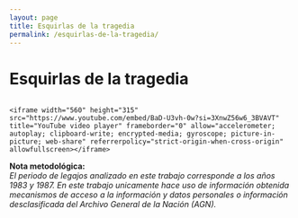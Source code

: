 ```yaml
---
layout: page
title: Esquirlas de la tragedia
permalink: /esquirlas-de-la-tragedia/
---
```


# Esquirlas de la tragedia



 ~~~

<iframe width="560" height="315" src="https://www.youtube.com/embed/BaD-U3vh-0w?si=3XnwZ56w6_3BVAVT" title="YouTube video player" frameborder="0" allow="accelerometer; autoplay; clipboard-write; encrypted-media; gyroscope; picture-in-picture; web-share" referrerpolicy="strict-origin-when-cross-origin" allowfullscreen></iframe>

~~~

**Nota metodológica:**  
_El periodo de legajos analizado en este trabajo corresponde a los años 1983 y 1987.  En este trabajo unicamente hace uso de información obtenida mecanismos de acceso a la información y datos personales o información desclasificada del Archivo General de la Nación (AGN)._
